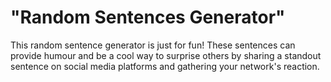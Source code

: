 # "Random Sentences Generator"
This random sentence generator is just for fun! These sentences can provide humour and be a cool way to surprise others by sharing a standout sentence on social media platforms and gathering your network's reaction.
